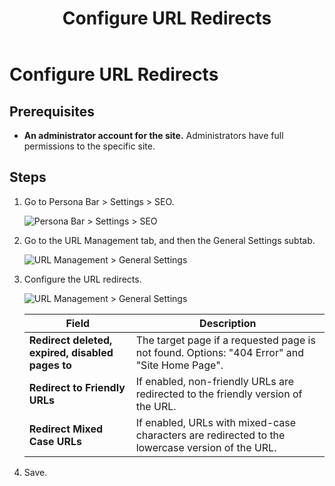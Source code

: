 ﻿---
uid: configure-url-redirects
locale: en
title: Configure URL Redirects
dnnversion: 09.02.00
related-topics: configure-url-rewriter,manage-url-providers,edit-regex-for-url-management,test-url-generation
---

# Configure URL Redirects

## Prerequisites

*   **An administrator account for the site.** Administrators have full permissions to the specific site.

## Steps

1.  Go to Persona Bar \> Settings \> SEO.
    
    ![Persona Bar > Settings > SEO](/images/scr-pbar-host-Settings-E91.png)
    
2.  Go to the URL Management tab, and then the General Settings subtab.
    
    ![URL Management > General Settings](/images/scr-pbtabs-host-Settings-SEO-URLManagement-GeneralSettings-E91.png)
    
3.  Configure the URL redirects.
    
      
    
    ![URL Management > General Settings](/images/scr-SEO-URLManagement-GeneralSettings-URLRedirects-E91.png)
    
      
    
    |Field|Description|
    |---|---|
    |<strong>Redirect deleted, expired, disabled pages to</strong>|The target page if a requested page is not found. Options: "404 Error" and "Site Home Page".|
    |<strong>Redirect to Friendly URLs|If enabled, non-friendly URLs are redirected to the friendly version of the URL.|
    |<strong>Redirect Mixed Case URLs</strong>|If enabled, URLs with mixed-case characters are redirected to the lowercase version of the URL.|
    
4.  Save.
